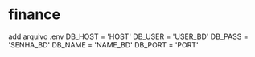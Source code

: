 # finance

add arquivo .env
DB_HOST = 'HOST'
DB_USER = 'USER_BD'
DB_PASS = 'SENHA_BD'
DB_NAME = 'NAME_BD'
DB_PORT = 'PORT'
